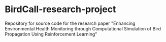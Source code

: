 # BirdCall-research-project
Repository for source code for the research paper "Enhancing Environmental Health Monitoring through Computational Simulation of Bird Propagation Using Reinforcement Learning"
